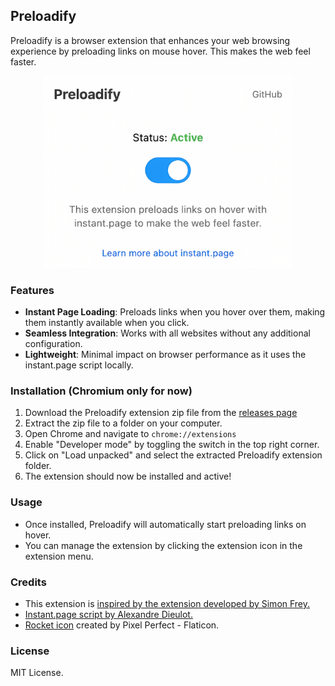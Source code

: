 ## Preloadify

Preloadify is a browser extension that enhances your web browsing experience by preloading links on mouse hover. This makes the web feel faster.

<p align="center">
  <img src="screenshots/ss.png" width="400" alt="Preloadify Screenshot">
</p>

### Features
- **Instant Page Loading**: Preloads links when you hover over them, making them instantly available when you click.
- **Seamless Integration**: Works with all websites without any additional configuration.
- **Lightweight**: Minimal impact on browser performance as it uses the instant.page script locally.

### Installation (Chromium only for now)
1. Download the Preloadify extension zip file from the [releases page](https://github.com/1337Core/preloadify/releases)
2. Extract the zip file to a folder on your computer.
3. Open Chrome and navigate to `chrome://extensions`
4. Enable "Developer mode" by toggling the switch in the top right corner.
5. Click on "Load unpacked" and select the extracted Preloadify extension folder.
6. The extension should now be installed and active!

### Usage
- Once installed, Preloadify will automatically start preloading links on hover.
- You can manage the extension by clicking the extension icon in the extension menu.

### Credits
- This extension is [inspired by the extension developed by Simon Frey.](https://github.com/simonfrey/faster-pageload-web-extensions)
- [Instant.page script by Alexandre Dieulot.](https://dieulot.fr)
- [Rocket icon](https://www.flaticon.com/free-icons/rocket) created by Pixel Perfect - Flaticon.

### License
MIT License.
